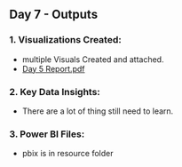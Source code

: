 ## Day 7 - Outputs

### 1. Visualizations Created:
- multiple Visuals Created and attached.
- [Day 5 Report.pdf](https://github.com/user-attachments/files/19092459/Day.5.Report.pdf)


### 2. Key Data Insights:
- There are a lot of thing still need to learn.

### 3. Power BI Files:
- pbix is in resource folder
